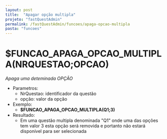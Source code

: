 ```yaml
---
layout: post
title:  "Apagar opção multipla"
projeto: "fastQuestAdmin"
permalink: /fastQuestAdmin/funcoes/apaga-opcao-multipla
pasta: "funcoes"
---
```

# $FUNCAO_APAGA_OPCAO_MULTIPLA(NRQUESTAO;OPCAO)
*Apaga uma deteminada OPÇÃO*
- Parametros: 
    - NrQuestao: identificador da questão
    - opção: valor da opção
- Exemplo:
    - **$FUNCAO_APAGA_OPCAO_MULTIPLA(Q1;3)**
- Resultado:
    - Em uma questão multipla denominada "Q1" onde uma das opções tem valor 3 esta opção será removida e portanto não estará disponível para ser selecionada